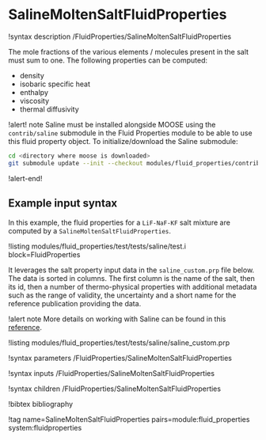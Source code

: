 # SalineMoltenSaltFluidProperties

!syntax description /FluidProperties/SalineMoltenSaltFluidProperties

The mole fractions of the various elements / molecules present in the salt must sum to one.
The following properties can be computed:

- density
- isobaric specific heat
- enthalpy
- viscosity
- thermal diffusivity

!alert! note
Saline must be installed alongside MOOSE using the `contrib/saline` submodule in the Fluid Properties
module to be able to use this fluid property object. To initialize/download the Saline submodule:

```bash
cd <directory where moose is downloaded>
git submodule update --init --checkout modules/fluid_properties/contrib/saline
```

!alert-end!

## Example input syntax

In this example, the fluid properties for a `LiF-NaF-KF` salt mixture are computed by a
`SalineMoltenSaltFluidProperties`.

!listing modules/fluid_properties/test/tests/saline/test.i block=FluidProperties

It leverages the salt property input data in the `saline_custom.prp` file below.
The data is sorted in columns. The first column is the name of the salt, then its id, then
a number of thermo-physical properties with additional metadata such as the range of validity,
the uncertainty and a short name for the reference publication providing the data.

!alert note
More details on working with Saline can be found in this [reference](https://info.ornl.gov/sites/publications/Files/Pub167853.pdf).

!listing modules/fluid_properties/test/tests/saline/saline_custom.prp

!syntax parameters /FluidProperties/SalineMoltenSaltFluidProperties

!syntax inputs /FluidProperties/SalineMoltenSaltFluidProperties

!syntax children /FluidProperties/SalineMoltenSaltFluidProperties

!bibtex bibliography

!tag name=SalineMoltenSaltFluidProperties pairs=module:fluid_properties system:fluidproperties
